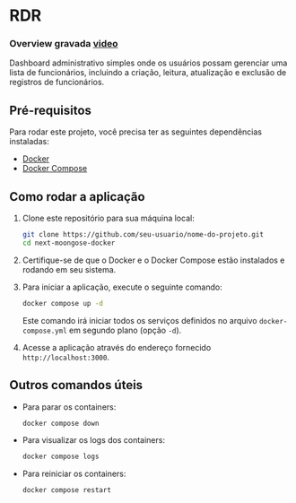 # RDR
### Overview gravada [video](https://tella.video/my-video-5fzt)
 Dashboard administrativo simples onde os usuários possam gerenciar uma lista de funcionários, incluindo a criação, leitura, atualização e exclusão de registros de funcionários.

## Pré-requisitos

Para rodar este projeto, você precisa ter as seguintes dependências instaladas:

- [Docker](https://www.docker.com/get-started)
- [Docker Compose](https://docs.docker.com/compose/install/)

## Como rodar a aplicação

1. Clone este repositório para sua máquina local:

    ```bash
    git clone https://github.com/seu-usuario/nome-do-projeto.git
    cd next-moongose-docker
    ```

2. Certifique-se de que o Docker e o Docker Compose estão instalados e rodando em seu sistema.

3. Para iniciar a aplicação, execute o seguinte comando:

    ```bash
    docker compose up -d
    ```

    Este comando irá iniciar todos os serviços definidos no arquivo `docker-compose.yml` em segundo plano (opção `-d`).

4. Acesse a aplicação através do endereço fornecido  `http://localhost:3000`.

## Outros comandos úteis

- Para parar os containers:

    ```bash
    docker compose down
    ```

- Para visualizar os logs dos containers:

    ```bash
    docker compose logs
    ```

- Para reiniciar os containers:

    ```bash
    docker compose restart
    ```
